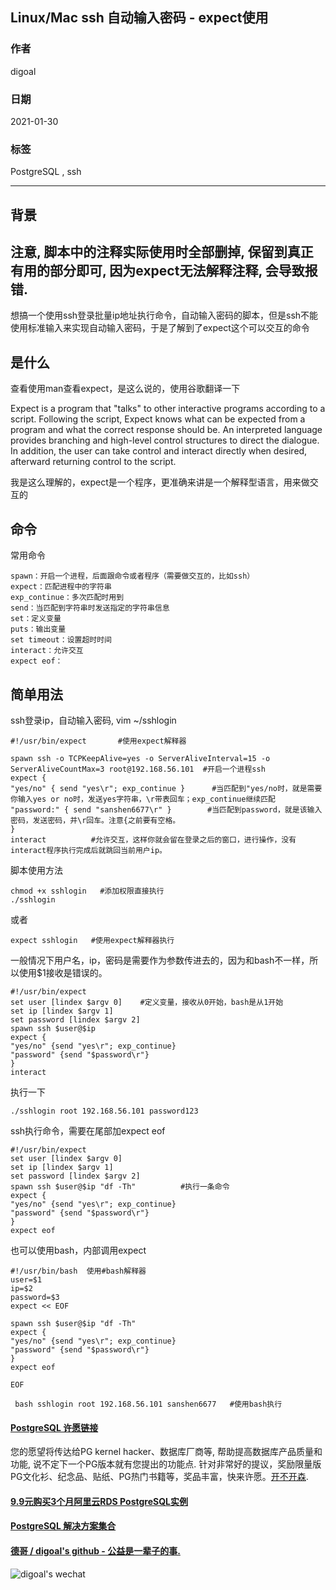 ## Linux/Mac ssh 自动输入密码 - expect使用  
    
### 作者    
digoal    
    
### 日期    
2021-01-30    
    
### 标签    
PostgreSQL , ssh     
    
----    
    
## 背景    
## 注意, 脚本中的注释实际使用时全部删掉, 保留到真正有用的部分即可, 因为expect无法解释注释, 会导致报错.  
  
想搞一个使用ssh登录批量ip地址执行命令，自动输入密码的脚本，但是ssh不能使用标准输入来实现自动输入密码，于是了解到了expect这个可以交互的命令  
  
## 是什么  
  
查看使用man查看expect，是这么说的，使用谷歌翻译一下  
  
Expect  is  a  program that "talks" to other interactive programs according to a script.  Following the script, Expect knows what can be expected from a program and what the correct response should be.  An interpreted language provides branching and high-level control structures to direct  the  dialogue.  
In addition, the user can take control and interact directly when desired, afterward returning control to the script.  
  
我是这么理解的，expect是一个程序，更准确来讲是一个解释型语言，用来做交互的  
  
## 命令  
常用命令  
  
```  
spawn：开启一个进程，后面跟命令或者程序（需要做交互的，比如ssh）  
expect：匹配进程中的字符串  
exp_continue：多次匹配时用到  
send：当匹配到字符串时发送指定的字符串信息  
set：定义变量  
puts：输出变量  
set timeout：设置超时时间  
interact：允许交互  
expect eof：  
```  
  
## 简单用法  
ssh登录ip，自动输入密码, vim ~/sshlogin  
  
```  
#!/usr/bin/expect       #使用expect解释器  
  
spawn ssh -o TCPKeepAlive=yes -o ServerAliveInterval=15 -o ServerAliveCountMax=3 root@192.168.56.101  #开启一个进程ssh  
expect {  
"yes/no" { send "yes\r"; exp_continue }      #当匹配到"yes/no时，就是需要你输入yes or no时，发送yes字符串，\r带表回车；exp_continue继续匹配  
"password:" { send "sanshen6677\r" }        #当匹配到password，就是该输入密码，发送密码，并\r回车。注意{之前要有空格。  
}  
interact          #允许交互，这样你就会留在登录之后的窗口，进行操作，没有interact程序执行完成后就跳回当前用户ip。  
```  
  
脚本使用方法  
  
```  
chmod +x sshlogin   #添加权限直接执行  
./sshlogin  
```  
  
或者  
  
```  
expect sshlogin   #使用expect解释器执行  
```  
  
一般情况下用户名，ip，密码是需要作为参数传进去的，因为和bash不一样，所以使用$1接收是错误的。  
  
```  
#!/usr/bin/expect  
set user [lindex $argv 0]    #定义变量，接收从0开始，bash是从1开始  
set ip [lindex $argv 1]  
set password [lindex $argv 2]  
spawn ssh $user@$ip  
expect {  
"yes/no" {send "yes\r"; exp_continue}  
"password" {send "$password\r"}  
}  
interact  
```  
  
执行一下  
  
```  
./sshlogin root 192.168.56.101 password123  
```  
  
ssh执行命令，需要在尾部加expect eof  
  
  
```  
#!/usr/bin/expect  
set user [lindex $argv 0]  
set ip [lindex $argv 1]  
set password [lindex $argv 2]  
spawn ssh $user@$ip "df -Th"          #执行一条命令  
expect {  
"yes/no" {send "yes\r"; exp_continue}  
"password" {send "$password\r"}  
}  
expect eof  
```  
  
也可以使用bash，内部调用expect  
  
```  
#!/usr/bin/bash  使用#bash解释器  
user=$1  
ip=$2  
password=$3  
expect << EOF  
  
spawn ssh $user@$ip "df -Th"  
expect {  
"yes/no" {send "yes\r"; exp_continue}  
"password" {send "$password\r"}  
}  
expect eof  
  
EOF  
```  
  
```  
 bash sshlogin root 192.168.56.101 sanshen6677   #使用bash执行  
```  
  
  
  
#### [PostgreSQL 许愿链接](https://github.com/digoal/blog/issues/76 "269ac3d1c492e938c0191101c7238216")
您的愿望将传达给PG kernel hacker、数据库厂商等, 帮助提高数据库产品质量和功能, 说不定下一个PG版本就有您提出的功能点. 针对非常好的提议，奖励限量版PG文化衫、纪念品、贴纸、PG热门书籍等，奖品丰富，快来许愿。[开不开森](https://github.com/digoal/blog/issues/76 "269ac3d1c492e938c0191101c7238216").  
  
  
#### [9.9元购买3个月阿里云RDS PostgreSQL实例](https://www.aliyun.com/database/postgresqlactivity "57258f76c37864c6e6d23383d05714ea")
  
  
#### [PostgreSQL 解决方案集合](https://yq.aliyun.com/topic/118 "40cff096e9ed7122c512b35d8561d9c8")
  
  
#### [德哥 / digoal's github - 公益是一辈子的事.](https://github.com/digoal/blog/blob/master/README.md "22709685feb7cab07d30f30387f0a9ae")
  
  
![digoal's wechat](../pic/digoal_weixin.jpg "f7ad92eeba24523fd47a6e1a0e691b59")
  
